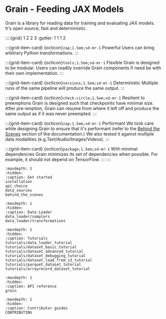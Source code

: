 # Grain - Feeding JAX Models



Grain is a library for reading data for training and evaluating JAX models. It's
open source, fast and deterministic.

::::{grid} 1 2 2 3
:gutter: 1 1 1 2

:::{grid-item-card} {octicon}`zap;1.5em;sd-mr-1` Powerful
Users can bring arbitrary Python transformations.
:::

:::{grid-item-card} {octicon}`tools;1.5em;sd-mr-1` Flexible
Grain is designed to
be modular. Users can readily override Grain components if need be with their
own implementation.
:::

:::{grid-item-card} {octicon}`versions;1.5em;sd-mr-1` Deterministic
Multiple runs of the same pipeline will produce the same output.
:::

:::{grid-item-card} {octicon}`check-circle;1.5em;sd-mr-1` Resilient to preemptions
Grain is designed such that checkpoints have minimal size. After
pre-emption, Grain can resume from where it left off and produce the same output
as if it was never preempted.
:::

:::{grid-item-card} {octicon}`zap;1.5em;sd-mr-1` Performant
We took care while designing Grain to ensure that it's performant (refer to the
[Behind the Scenes](behind_the_scenes.md) section of the documentation.) We also
tested it against multiple data modalities (e.g.Text/Audio/Images/Videos).
:::

:::{grid-item-card} {octicon}`package;1.5em;sd-mr-1` With minimal dependencies
Grain minimizes its set of dependencies when possible. For example, it should
not depend on TensorFlow.
:::
::::

``` {toctree}
:maxdepth: 1
:hidden:
:caption: Get started
installation
api_choice
data_sources
behind_the_scenes
```

``` {toctree}
:maxdepth: 1
:hidden:
:caption: Data Loader
data_loader/samplers
data_loader/transformations
```

``` {toctree}
:maxdepth: 1
:hidden:
:caption: Tutorials
tutorials/data_loader_tutorial
tutorials/dataset_basic_tutorial
tutorials/dataset_advanced_tutorial
tutorials/dataset_debugging_tutorial
tutorials/dataset_load_from_s3_tutorial
tutorials/parquet_dataset_tutorial
tutorials/arrayrecord_dataset_tutorial
```

``` {toctree}
:maxdepth: 1
:hidden:
:caption: API reference
grain
```

``` {toctree}
:maxdepth: 1
:hidden:
:caption: Contributor guides
CONTRIBUTING
```